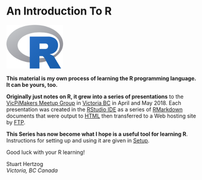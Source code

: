 # An Introduction To R
 
<img src="images/Rlogo.png" width="150" />

**This material is my own process of learning the R programming language. It can be yours, too.**

**Originally just notes on R, it grew into a series of presentations** to the [VicPiMakers Meetup Group](https://www.meetup.com/Victoria-Raspberry-PiMakers-And-Others/) in [Victoria BC](https://www.tourismvictoria.com/) in April and May 2018. Each presentation was created in the [RStudio IDE](https://www.rstudio.com/) as a series of [RMarkdown](http://rmarkdown.rstudio.com/) documents that were output to [HTML](https://en.wikipedia.org/wiki/HTML) then transferred to a Web hosting site by [FTP](https://en.wikipedia.org/wiki/File_Transfer_Protocol).

**This Series has now become what I hope is a useful tool for learning R**. Instructions for setting up and using it are given in [Setup](Setup.html).

Good luck with your R learning!

Stuart Hertzog  
_Victoria, BC Canada_